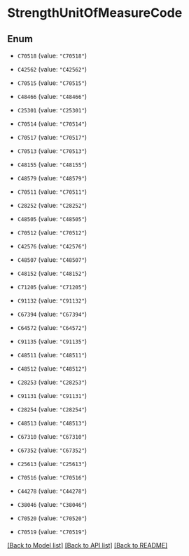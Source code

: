 # StrengthUnitOfMeasureCode

## Enum


* `C70518` (value: `"C70518"`)

* `C42562` (value: `"C42562"`)

* `C70515` (value: `"C70515"`)

* `C48466` (value: `"C48466"`)

* `C25301` (value: `"C25301"`)

* `C70514` (value: `"C70514"`)

* `C70517` (value: `"C70517"`)

* `C70513` (value: `"C70513"`)

* `C48155` (value: `"C48155"`)

* `C48579` (value: `"C48579"`)

* `C70511` (value: `"C70511"`)

* `C28252` (value: `"C28252"`)

* `C48505` (value: `"C48505"`)

* `C70512` (value: `"C70512"`)

* `C42576` (value: `"C42576"`)

* `C48507` (value: `"C48507"`)

* `C48152` (value: `"C48152"`)

* `C71205` (value: `"C71205"`)

* `C91132` (value: `"C91132"`)

* `C67394` (value: `"C67394"`)

* `C64572` (value: `"C64572"`)

* `C91135` (value: `"C91135"`)

* `C48511` (value: `"C48511"`)

* `C48512` (value: `"C48512"`)

* `C28253` (value: `"C28253"`)

* `C91131` (value: `"C91131"`)

* `C28254` (value: `"C28254"`)

* `C48513` (value: `"C48513"`)

* `C67310` (value: `"C67310"`)

* `C67352` (value: `"C67352"`)

* `C25613` (value: `"C25613"`)

* `C70516` (value: `"C70516"`)

* `C44278` (value: `"C44278"`)

* `C38046` (value: `"C38046"`)

* `C70520` (value: `"C70520"`)

* `C70519` (value: `"C70519"`)


[[Back to Model list]](../README.md#documentation-for-models) [[Back to API list]](../README.md#documentation-for-api-endpoints) [[Back to README]](../README.md)


